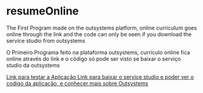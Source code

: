 # resumeOnline
The First Program made on the outsystems platform, online curriculum goes online through the link and the code can only be seen if you download the service studio from outsystems

O Primeiro Programa feito na plataforma outsystems, currículo online fica online através do link e o código só pode ser visto se baixar o serviço studio da outsystems

<a href="https://personal-uumvzmqb.outsystemscloud.com/ResumeOnline/HomeScreen">Link para testar a Aplicação </a>
<a href="https://www.outsystems.com/">Link para baixar o service studio e poder ver o codigo da aplicação, e conhecer mais sobre Outsystems </a>
